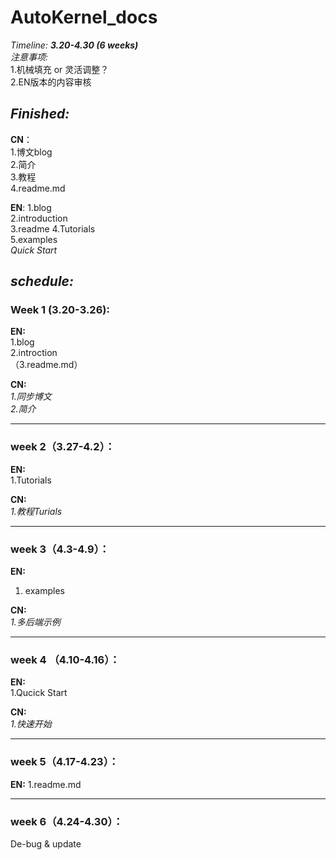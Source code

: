 # AutoKernel_docs  

_Timeline: **3.20-4.30 (6 weeks)**_     
_注意事项:_     
1.机械填充 or 灵活调整？   
2.EN版本的内容审核

## _Finished:_   
**CN**：  
1.博文blog   
2.简介   
3.教程            
4.readme.md  

**EN**: 
1.blog   
2.introduction  
3.readme
4.Tutorials  
5.examples   
_Quick Start_   

    
## _schedule:_   
### Week 1 (3.20-3.26):  
**EN:**  
1.blog      
2.introction          
（3.readme.md）       

**CN:**  
_1.同步博文_    
_2.简介_         
***
### week 2（3.27-4.2）：   
**EN:**  
1.Tutorials


**CN:**   
_1.教程Turials_

***
### week 3（4.3-4.9）：
**EN:**  
1. examples

**CN:**  
_1.多后端示例_
***
### week 4 （4.10-4.16）：
**EN:**  
1.Qucick Start

**CN:**  
_1.快速开始_
***
### week 5（4.17-4.23）：   
**EN:**
1.readme.md
***
### week 6（4.24-4.30）：
De-bug & update
